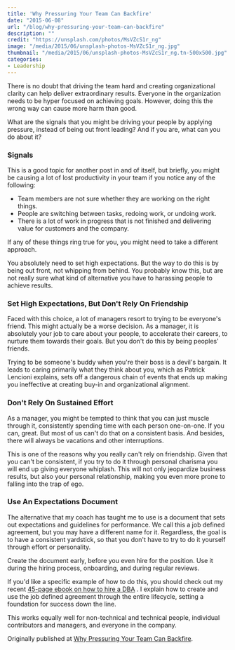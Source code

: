 ```yaml
---
title: 'Why Pressuring Your Team Can Backfire'
date: "2015-06-08"
url: "/blog/why-pressuring-your-team-can-backfire"
description: ""
credit: "https://unsplash.com/photos/MsVZcS1r_ng"
image: "/media/2015/06/unsplash-photos-MsVZcS1r_ng.jpg"
thumbnail: "/media/2015/06/unsplash-photos-MsVZcS1r_ng.tn-500x500.jpg"
categories:
- Leadership
---
```

There is no doubt that driving the team hard and creating organizational clarity can help deliver extraordinary results. Everyone in the organization needs to be hyper focused on achieving goals. However, doing this the wrong way can cause more harm than good.
<!--more-->

What are the signals that you might be driving your people by applying pressure, instead of being out front leading? And if you are, what can you do about it?

### Signals

This is a good topic for another post in and of itself, but briefly, you might be causing a lot of lost productivity in your team if you notice any of the following:

* Team members are not sure whether they are working on the right things.
* People are switching between tasks, redoing work, or undoing work.
* There is a lot of work in progress that is not finished and delivering value for customers and the company.

If any of these things ring true for you, you might need to take a different approach.

You absolutely need to set high expectations. But the way to do this is by being out front, not whipping from behind. You probably know this, but are not really sure what kind of alternative you have to harassing people to achieve results.

### Set High Expectations, But Don't Rely On Friendship

Faced with this choice, a lot of managers resort to trying to be everyone's friend. This might actually be a worse decision. As a manager, it is absolutely your job to care about your people, to accelerate their careers, to nurture them towards their goals. But you don't do this by being peoples' friends.

Trying to be someone's buddy when you're their boss is a devil's bargain. It leads to caring primarily what they think about you, which as Patrick Lencioni explains, sets off a dangerous chain of events that ends up making you ineffective at creating buy-in and organizational alignment.

### Don't Rely On Sustained Effort

As a manager, you might be tempted to think that you can just muscle through it, consistently spending time with each person one-on-one. If you can, great. But most of us can't do that on a consistent basis. And besides, there will always be vacations and other interruptions.

This is one of the reasons why you really can't rely on friendship. Given that you can't be consistent, if you try to do it through personal charisma you will end up giving everyone whiplash. This will not only jeopardize business results, but also your personal relationship, making you even more prone to falling into the trap of ego.

### Use An Expectations Document

The alternative that my coach has taught me to use is a document that sets out expectations and guidelines for performance. We call this a job defined agreement, but you may have a different name for it. Regardless, the goal is to have a consistent yardstick, so that you don't have to try to do it yourself through effort or personality.

Create the document early, before you even hire for the position. Use it during the hiring process, onboarding, and during regular reviews.

If you'd like a specific example of how to do this, you should check out my recent [45-page ebook on how to hire a DBA](https://vividcortex.com/resources/building-scalable-dba-team/) . I explain how to create and use the job defined agreement through the entire lifecycle, setting a foundation for success down the line.

This works equally well for non-technical and technical people, individual contributors and managers, and everyone in the company.

Originally published at [Why Pressuring Your Team Can Backfire](https://www.linkedin.com/pulse/why-pressuring-your-team-can-backfire-baron-schwartz).